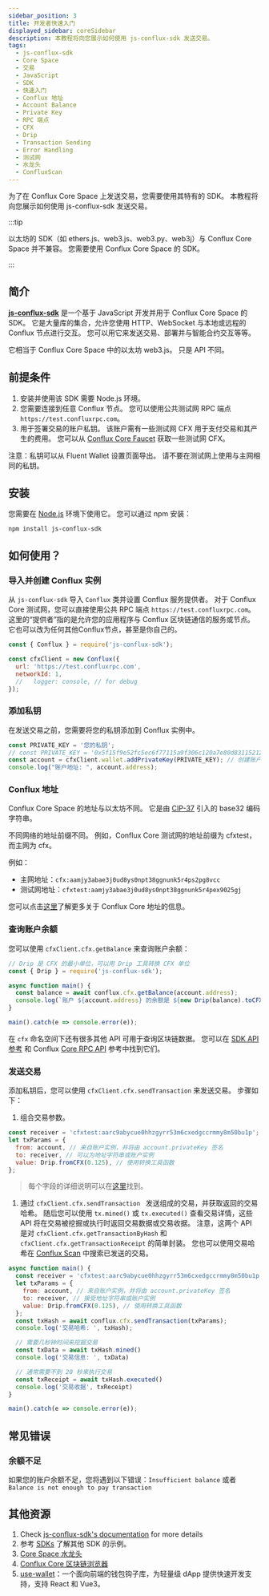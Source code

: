 ```yaml
---
sidebar_position: 3
title: 开发者快速入门
displayed_sidebar: coreSidebar
description: 本教程将向您展示如何使用 js-conflux-sdk 发送交易。
tags:
  - js-conflux-sdk
  - Core Space
  - 交易
  - JavaScript
  - SDK
  - 快速入门
  - Conflux 地址
  - Account Balance
  - Private Key
  - RPC 端点
  - CFX
  - Drip
  - Transaction Sending
  - Error Handling
  - 测试网
  - 水龙头
  - ConfluxScan
---
```


为了在 Conflux Core Space 上发送交易，您需要使用其特有的 SDK。 本教程将向您展示如何使用 js-conflux-sdk 发送交易。

:::tip

以太坊的 SDK（如 ethers.js、web3.js、web3.py、web3j）与 Conflux Core Space 并不兼容。 您需要使用 Conflux Core Space 的 SDK。

:::

## 简介

[**js-conflux-sdk**](https://github.com/conflux-chain/js-conflux-sdk) 是一个基于 JavaScript 开发并用于 Conflux Core Space 的 SDK。 它是大量库的集合，允许您使用 HTTP、WebSocket 与本地或远程的 Conflux 节点进行交互。 您可以用它来发送交易、部署并与智能合约交互等等。

它相当于 Conflux Core Space 中的以太坊 web3.js。 只是 API 不同。

## 前提条件

1. 安装并使用该 SDK 需要 Node.js 环境。
2. 您需要连接到任意 Conflux 节点。 您可以使用公共测试网 RPC 端点 `https://test.confluxrpc.com`。
3. 用于签署交易的账户私钥。 该账户需有一些测试网 CFX 用于支付交易和其产生的费用。 您可以从 [Conflux Core Faucet](https://faucet.confluxnetwork.org/) 获取一些测试网 CFX。

注意：私钥可以从 Fluent Wallet 设置页面导出。 请不要在测试网上使用与主网相同的私钥。

## 安装

您需要在 [Node.js](https://nodejs.org/en) 环境下使用它。 您可以通过 npm 安装：

```shell
npm install js-conflux-sdk 
```

## 如何使用？

### 导入并创建 Conflux 实例

从 `js-conflux-sdk` 导入 `Conflux` 类并设置 Conflux 服务提供者。 对于 Conflux Core 测试网，您可以直接使用公共 RPC 端点 `https://test.confluxrpc.com`。 这里的“提供者”指的是允许您的应用程序与 Conflux 区块链通信的服务或节点。 它也可以改为任何其他Conflux节点，甚至是你自己的。

```javascript
const { Conflux } = require('js-conflux-sdk');

const cfxClient = new Conflux({
  url: 'https://test.confluxrpc.com',
  networkId: 1,
  //   logger: console, // for debug
});
```

### 添加私钥

在发送交易之前，您需要将您的私钥添加到 Conflux 实例中。

```javascript
const PRIVATE_KEY = '您的私钥';
// const PRIVATE_KEY = '0x5f15f9e52fc5ec6f77115a9f306c120a7e80d83115212d33a843bb6b7989c261';
const account = cfxClient.wallet.addPrivateKey(PRIVATE_KEY); // 创建账户实例
console.log("账户地址: ", account.address);
```

### Conflux 地址

Conflux Core Space 的地址与以太坊不同。 它是由 [CIP-37](https://github.com/Conflux-Chain/CIPs/blob/master/CIPs/cip-37.md) 引入的 base32 编码字符串。

不同网络的地址前缀不同。 例如，Conflux Core 测试网的地址前缀为 cfxtest，而主网为 cfx。

例如：

- 主网地址：`cfx:aamjy3abae3j0ud8ys0npt38ggnunk5r4ps2pg8vcc`
- 测试网地址：`cfxtest:aamjy3abae3j0ud8ys0npt38ggnunk5r4pex9025gj`

您可以点击[这里](./core-space-basics/addresses.md)了解更多关于 Conflux Core 地址的信息。

### 查询账户余额

您可以使用 `cfxClient.cfx.getBalance` 来查询账户余额：

```javascript
// Drip 是 CFX 的最小单位，可以用 Drip 工具转换 CFX 单位
const { Drip } = require('js-conflux-sdk');

async function main() {
  const balance = await conflux.cfx.getBalance(account.address);
  console.log(`账户 ${account.address} 的余额是 ${new Drip(balance).toCFX()} CFX`);
}

main().catch(e => console.error(e));
```

在 `cfx` 命名空间下还有很多其他 API 可用于查询区块链数据。 您可以在 [SDK API 参考](https://github.com/Conflux-Chain/js-conflux-sdk/blob/v2/docs/api/Conflux.md#conflux) 和 Conflux [Core RPC API](./build/json-rpc/) 参考中找到它们。

### 发送交易

添加私钥后，您可以使用 `cfxClient.cfx.sendTransaction` 来发送交易。 步骤如下：

1. 组合交易参数。

```javascript
const receiver = 'cfxtest:aarc9abycue0hhzgyrr53m6cxedgccrmmy8m50bu1p';
let txParams = {
  from: account, // 来自账户实例，并将由 account.privateKey 签名
  to: receiver, // 可以为地址字符串或账户实例
  value: Drip.fromCFX(0.125), // 使用转换工具函数
};
```

> 每个字段的详细说明可以在[这里](./core-space-basics/transactions/overview.md)找到。

1. 通过 `cfxClient.cfx.sendTransaction ` 发送组成的交易，并获取返回的交易哈希。 随后您可以使用 `tx.mined()` 或 `tx.executed()` 查看交易详情，这些 API 将在交易被挖掘或执行时返回交易数据或交易收据。 注意，这两个 API 是对 `cfxClient.cfx.getTransactionByHash` 和 `cfxClient.cfx.getTransactionReceipt` 的简单封装。 您也可以使用交易哈希在 [Conflux Scan](https://confluxscan.io/) 中搜索已发送的交易。

```javascript
async function main() {
  const receiver = 'cfxtest:aarc9abycue0hhzgyrr53m6cxedgccrmmy8m50bu1p';
  let txParams = {
    from: account, // 来自账户实例，并将由 account.privateKey 签名
    to: receiver, // 接受地址字符串或账户实例
    value: Drip.fromCFX(0.125), // 使用转换工具函数
  };
  const txHash = await conflux.cfx.sendTransaction(txParams);
  console.log('交易哈希: ', txHash);

  // 需要几秒钟时间来挖掘交易
  const txData = await txHash.mined()
  console.log('交易信息: ', txData)

  // 通常需要不到 20 秒来执行交易
  const txReceipt = await txHash.executed()
  console.log('交易收据', txReceipt)
}

main().catch(e => console.error(e));
```

## 常见错误

### 余额不足

如果您的账户余额不足，您将遇到以下错误：`Insufficient balance` 或者 `Balance is not enough to pay transaction`

## 其他资源

1. Check [js-conflux-sdk's documentation](https://confluxnetwork.gitbook.io/js-conflux-sdk) for more details
2. 参考 [SDKs](./build/sdks-and-tools/sdks.md) 了解其他 SDK 的示例。
3. [Core Space 水龙头](https://faucet.confluxnetwork.org/)
4. [Conflux Core 区块链浏览器](https://confluxscan.io/)
5. [use-wallet](../general/build/tools/use-wallet.md)：一个面向前端的钱包钩子库，为轻量级 dApp 提供快速开发支持，支持 React 和 Vue3。
